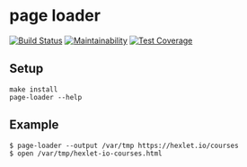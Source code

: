 # page loader

[![Build Status](https://travis-ci.org/Yorickov/loader-url.svg?branch=master)](https://travis-ci.org/Yorickov/loader-url)
[![Maintainability](https://api.codeclimate.com/v1/badges/055c996cec56e5d54631/maintainability)](https://codeclimate.com/github/Yorickov/loader-url/maintainability)
[![Test Coverage](https://api.codeclimate.com/v1/badges/055c996cec56e5d54631/test_coverage)](https://codeclimate.com/github/Yorickov/loader-url/test_coverage)

## Setup

```
make install
page-loader --help
```
## Example

```
$ page-loader --output /var/tmp https://hexlet.io/courses
$ open /var/tmp/hexlet-io-courses.html
```
